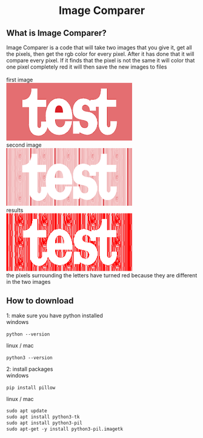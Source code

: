 <h1 align="center">Image Comparer</h1>
<h2>What is Image Comparer?</h2>
<p>Image Comparer is a code that will take two images that you give it, get all the pixels, then get the rgb color for 
every pixel. After it has done that it will compare every pixel. If it finds that the pixel is not the same it will
color that one pixel completely red it will then save the new images to files
<br><br>
first image
<br>
<img src="test1.png">
<br>
second image
<br>
<img src="test2.png">
<br>
results
<br>
<img src="img1.png">
<br>
the pixels surrounding the letters have turned red because they are different in the two images
</p>
<h2>How to download</h2>
<p>1: make sure you have python installed
<br>
windows
</p>

`python --version`
<p> linux / mac</p>

`python3 --version`
<p>2: install packages
<br>
windows
</p>

`pip install pillow`

linux / mac

```
sudo apt update 
sudo apt install python3-tk
sudo apt install python3-pil
sudo apt-get -y install python3-pil.imagetk
```